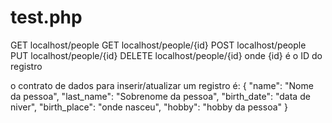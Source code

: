 # test.php
GET localhost/people
GET localhost/people/{id}
POST localhost/people
PUT localhost/people/{id}
DELETE localhost/people/{id}
onde {id} é o ID do registro

o contrato de dados para inserir/atualizar um registro é:
{
  "name": "Nome da pessoa",
  "last_name": "Sobrenome da pessoa",
  "birth_date": "data de niver",
  "birth_place": "onde nasceu",
  "hobby": "hobby da pessoa"
}
